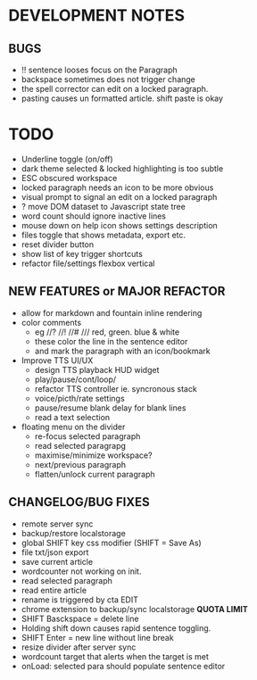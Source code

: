 # DEVELOPMENT NOTES

## BUGS

-   !! sentence looses focus on the Paragraph
-   backspace sometimes does not trigger change
-   the spell corrector can edit on a locked paragraph.
-   pasting causes un formatted article. shift paste is okay

# TODO

-   Underline toggle (on/off)
-   dark theme selected & locked highlighting is too subtle
-   ESC obscured workspace
-   locked paragraph needs an icon to be more obvious
-   visual prompt to signal an edit on a locked paragraph
-   ? move DOM dataset to Javascript state tree
-   word count should ignore inactive lines
-   mouse down on help icon shows settings description
-   files toggle that shows metadata, export etc.
-   reset divider button
-   show list of key trigger shortcuts
-   refactor file/settings flexbox vertical

## NEW FEATURES or MAJOR REFACTOR

-   allow for markdown and fountain inline rendering
-   color comments
    -   eg //? //! //# /// red, green. blue & white
    -   these color the line in the sentence editor
    -   and mark the paragraph with an icon/bookmark
-   Improve TTS UI/UX
    -   design TTS playback HUD widget
    -   play/pause/cont/loop/
    -   refactor TTS controller ie. syncronous stack
    -   voice/picth/rate settings
    -   pause/resume blank delay for blank lines
    -   read a text selection
-   floating menu on the divider
    -   re-focus selected paragraph
    -   read selected paragrapg
    -   maximise/minimize workspace?
    -   next/previous paragraph
    -   flatten/unlock current paragraph

## CHANGELOG/BUG FIXES

-   remote server sync
-   backup/restore localstorage
-   global SHIFT key css modifier (SHIFT = Save As)
-   file txt/json export
-   save current article
-   wordcounter not working on init.
-   read selected paragraph
-   read entire article
-   rename is triggered by cta EDIT
-   chrome extension to backup/sync localstorage **QUOTA LIMIT**
-   SHIFT Basckspace = delete line
-   Holding shift down causes rapid sentence toggling.
-   SHIFT Enter = new line without line break
-   resize divider after server sync
-   wordcount target that alerts when the target is met
-   onLoad: selected para should populate sentence editor
